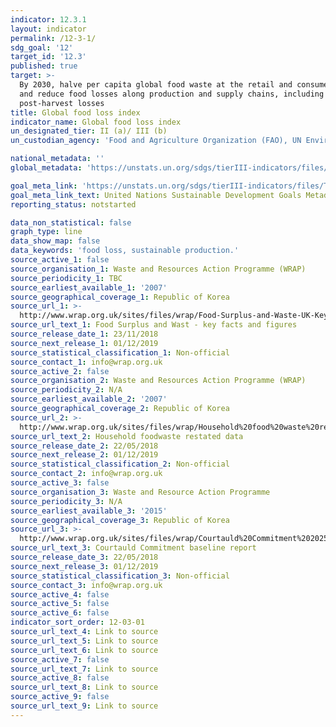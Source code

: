 ```yaml
---
indicator: 12.3.1
layout: indicator
permalink: /12-3-1/
sdg_goal: '12'
target_id: '12.3'
published: true
target: >-
  By 2030, halve per capita global food waste at the retail and consumer levels
  and reduce food losses along production and supply chains, including
  post-harvest losses
title: Global food loss index
indicator_name: Global food loss index
un_designated_tier: II (a)/ III (b)
un_custodian_agency: 'Food and Agriculture Organization (FAO), UN Environment (UNEP)'

national_metadata: ''
global_metadata: 'https://unstats.un.org/sdgs/tierIII-indicators/files/Tier3-12-03-01.pdf'

goal_meta_link: 'https://unstats.un.org/sdgs/tierIII-indicators/files/Tier3-12-03-01.pdf'
goal_meta_link_text: United Nations Sustainable Development Goals Metadata (PDF 4.0 MB)
reporting_status: notstarted

data_non_statistical: false
graph_type: line
data_show_map: false
data_keywords: 'food loss, sustainable production.'
source_active_1: false
source_organisation_1: Waste and Resources Action Programme (WRAP)
source_periodicity_1: TBC
source_earliest_available_1: '2007'
source_geographical_coverage_1: Republic of Korea
source_url_1: >-
  http://www.wrap.org.uk/sites/files/wrap/Food-Surplus-and-Waste-UK-Key-Facts-23-11-18.pdf
source_url_text_1: Food Surplus and Wast - key facts and figures
source_release_date_1: 23/11/2018
source_next_release_1: 01/12/2019
source_statistical_classification_1: Non-official
source_contact_1: info@wrap.org.uk
source_active_2: false
source_organisation_2: Waste and Resources Action Programme (WRAP)
source_periodicity_2: N/A
source_earliest_available_2: '2007'
source_geographical_coverage_2: Republic of Korea
source_url_2: >-
  http://www.wrap.org.uk/sites/files/wrap/Household%20food%20waste%20restated%20data%202007-2015%20FINAL.pdf
source_url_text_2: Household foodwaste restated data
source_release_date_2: 22/05/2018
source_next_release_2: 01/12/2019
source_statistical_classification_2: Non-official
source_contact_2: info@wrap.org.uk
source_active_3: false
source_organisation_3: Waste and Resource Action Programme
source_periodicity_3: N/A
source_earliest_available_3: '2015'
source_geographical_coverage_3: Republic of Korea
source_url_3: >-
  http://www.wrap.org.uk/sites/files/wrap/Courtauld%20Commitment%202025%20-%20baseline%20report%20for%202015.pdf
source_url_text_3: Courtauld Commitment baseline report
source_release_date_3: 22/05/2018
source_next_release_3: 01/12/2019
source_statistical_classification_3: Non-official
source_contact_3: info@wrap.org.uk
source_active_4: false
source_active_5: false
source_active_6: false
indicator_sort_order: 12-03-01
source_url_text_4: Link to source
source_url_text_5: Link to source
source_url_text_6: Link to source
source_active_7: false
source_url_text_7: Link to source
source_active_8: false
source_url_text_8: Link to source
source_active_9: false
source_url_text_9: Link to source
---
```

